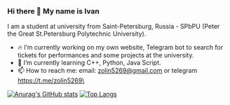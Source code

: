 ### Hi there 👋 My name is Ivan

I am a student at university from Saint-Petersburg, Russia - SPbPU (Peter the Great St.Petersburg Polytechnic University).

- 🔥 I’m currently working on my own website, Telegram bot to search for tickets for performances and some projects at the university.
- 🌱 I’m currently learning С++, Python, Java Script.
- 📫 How to reach me: email: zolin5269@gmail.com or telegram https://t.me/zolin5269\

[![Anurag's GitHub stats](https://github-readme-stats.vercel.app/api?username=IMZolin&show_icons=true&theme=github_dark)](https://github.com/anuraghazra/github-readme-stats) 
[![Top Langs](https://github-readme-stats.vercel.app/api/top-langs/?username=IMZolin&exclude_repo=Theatrical-Telegram-bot,anuraghazra.github.io&layout=compact&theme=github_dark)](https://github.com/anuraghazra/github-readme-stats)
<!--
**IMZolin/IMZolin** is a ✨ _special_ ✨ repository because its `README.md` (this file) appears on your GitHub profile.

Here are some ideas to get you started:
 

- 👯 I’m looking to collaborate on ...
- 🤔 I’m looking for help with ...
- 💬 Ask me about ...

- 😄 Pronouns: ...
- ⚡ Fun fact: ...
-->

